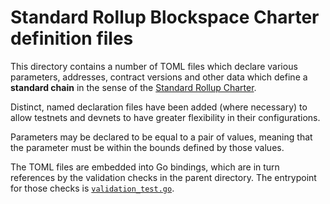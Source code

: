 # Standard Rollup Blockspace Charter definition files
This directory contains a number of TOML files which declare various parameters, addresses, contract versions and other data which define a **standard chain** in the sense of the [Standard Rollup Charter](https://gov.optimism.io/t/season-6-draft-standard-rollup-charter/8135).

Distinct, named declaration files have been added (where necessary) to allow testnets and devnets to have greater flexibility in their configurations.

Parameters may be declared to be equal to a pair of values, meaning that the parameter must be within the bounds defined by those values.

The TOML files are embedded into Go bindings, which are in turn references by the validation checks in the parent directory. The entrypoint for those checks is [`validation_test.go`](../validation_test.go).

